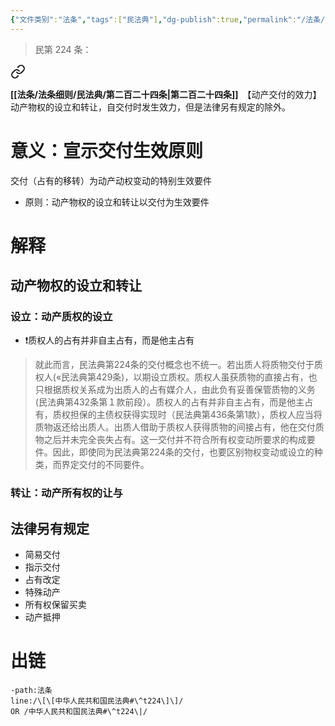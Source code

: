 ```yaml
---
{"文件类别":"法条","tags":["民法典"],"dg-publish":true,"permalink":"/法条/法条细则/民法典/第二百二十四条/","dgPassFrontmatter":true,"created":"2024-11-15T09:16:52.437+08:00","updated":"2024-11-28T20:40:44.410+08:00"}
---
```


>民第 224 条：
<div class="transclusion internal-embed is-loaded"><a class="markdown-embed-link" href="/////#t224" aria-label="Open link"><svg xmlns="http://www.w3.org/2000/svg" width="24" height="24" viewBox="0 0 24 24" fill="none" stroke="currentColor" stroke-width="2" stroke-linecap="round" stroke-linejoin="round" class="svg-icon lucide-link"><path d="M10 13a5 5 0 0 0 7.54.54l3-3a5 5 0 0 0-7.07-7.07l-1.72 1.71"></path><path d="M14 11a5 5 0 0 0-7.54-.54l-3 3a5 5 0 0 0 7.07 7.07l1.71-1.71"></path></svg></a><div class="markdown-embed">



**[[法条/法条细则/民法典/第二百二十四条\|第二百二十四条]]**　【动产交付的效力】动产物权的设立和转让，自交付时发生效力，但是法律另有规定的除外。 

</div></div>

# 意义：宣示交付生效原则
交付（占有的移转）为动产动权变动的特别生效要件
- 原则：动产物权的设立和转让以交付为生效要件
# 解释
## 动产物权的设立和转让
### 设立：动产质权的设立
- ❗质权人的占有并非自主占有，而是他主占有
>就此而言，民法典第224条的交付概念也不统一。若出质人将质物交付于质权人(«民法典第429条)，以期设立质权。质权人虽获质物的直接占有，也只根据质权关系成为出质人的占有媒介人，由此负有妥善保管质物的义务(民法典第432条第１款前段）。质权人的占有并非自主占有，而是他主占有，质权担保的主债权获得实现时（民法典第436条第1款），质权人应当将质物返还给出质人。出质人借助于质权人获得质物的间接占有，他在交付质物之后并未完全丧失占有。这一交付并不符合所有权变动所要求的构成要件。因此，即使同为民法典第224条的交付，也要区别物权变动或设立的种类，而界定交付的不同要件。
### 转让：动产所有权的让与
## 法律另有规定
- 简易交付
- 指示交付
- 占有改定
- 特殊动产
- 所有权保留买卖
- 动产抵押
# 出链
```query
-path:法条
line:/\[\[中华人民共和国民法典#\^t224\]\]/
OR /中华人民共和国民法典#\^t224\|/
```

